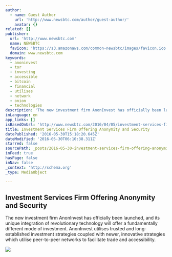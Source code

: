 ```yaml
---
author:
  - name: Guest Author
    url: 'http://www.newsbtc.com/author/guest-author/'
    avatar: {}
related: []
publisher:
  url: 'http://www.newsbtc.com'
  name: NEWSBTC
  favicon: 'https://s3.amazonaws.com/common-newsbtc/images/favicon.ico'
  domain: www.newsbtc.com
keywords:
  - anoninvest
  - tor
  - investing
  - accessible
  - bitcoin
  - financial
  - utilises
  - network
  - onion
  - technologies
description: 'The new investment firm AnonInvest has officially been launched, and its unique integration of revolutionary technology will offer a fundamentally different mode of investment. AnonInvest utilises trusted and long-established investment strategies coupled with newer, innovative strategies which utilise peer-to-peer networks to facilitate trade and accessibility.'
inLanguage: en
app_links: []
isBasedOnUrl: 'http://www.newsbtc.com/2016/04/05/investment-services-firm-new-angle-anonymity-security/'
title: Investment Services Firm Offering Anonymity and Security
datePublished: '2016-05-30T15:18:20.645Z'
dateModified: '2016-05-30T06:10:38.311Z'
starred: false
sourcePath: _posts/2016-05-30-investment-services-firm-offering-anonymity-and-security.md
inFeed: true
hasPage: false
inNav: false
_context: 'http://schema.org'
_type: MediaObject

---
```

<article style=""><h1>Investment Services Firm Offering Anonymity and Security</h1><p>The new investment firm AnonInvest has officially been launched, and its unique integration of revolutionary technology will offer a fundamentally different mode of investment. AnonInvest utilises trusted and long-established investment strategies coupled with newer, innovative strategies which utilise peer-to-peer networks to facilitate trade and accessibility.</p><img src="http://s3.amazonaws.com/main-newsbtc-images/2016/04/05082913/anon-invest.jpg" /></article>
